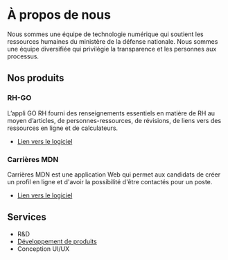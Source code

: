 # À propos de nous

Nous sommes une équipe de technologie numérique qui soutient les ressources humaines du ministère de la défense nationale. Nous sommes une équipe diversifiée qui privilégie la transparence et les personnes aux processus.

## Nos produits

### RH-GO

L’appli GO RH fourni des renseignements essentiels en matière de RH au moyen d’articles, de personnes-ressources, de révisions, de liens vers des ressources en ligne et de calculateurs.

* [Lien vers le logiciel](https://www.canada.ca/fr/mobile.html#GORH)

### Carrières MDN

Carrières MDN est une application Web qui permet aux candidats de créer un profil en ligne et d'avoir la possibilité d'être contactés pour un poste.

* [Lien vers le logiciel](https://carrieres-civiles-defense.canada.ca/)

## Services

* R&D
* [Développement de produits](/fr/developpement-de-produits.html)
* Conception UI/UX

